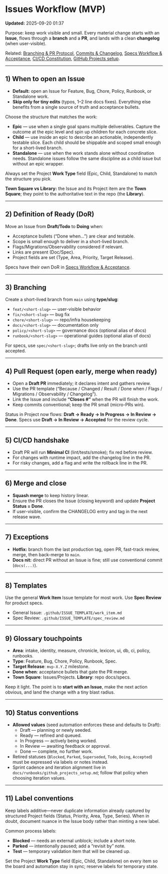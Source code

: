 # Issues Workflow (MVP)
**Updated:** 2025-09-20 01:37

Purpose: keep work visible and small. Every material change starts with an **Issue**, flows through a **branch** and a **PR**, and lands with a clean **changelog** (when user-visible).

Related: [Branching & PR Protocol](branching_and_prs.md), [Commits & Changelog](commits_and_changelog.md), [Specs Workflow & Acceptance](specs_workflow.md), [CI/CD Constitution](ci_cd_constitution.md), [GitHub Projects setup](../runbooks/github_projects_setup.md).

---

## 1) When to open an Issue
- **Default:** open an Issue for Feature, Bug, Chore, Policy, Runbook, or Standalone work.  
- **Skip only for tiny edits** (typos, 1–2 line docs fixes). Everything else benefits from a single source of truth and acceptance bullets.

Choose the structure that matches the work:
- **Epic** — use when a single goal spans multiple deliverables. Capture the outcome at the epic level and spin up children for each concrete slice.
- **Child** — use inside an epic to describe an actionable, independently testable slice. Each child should be shippable and scoped small enough for a short-lived branch.
- **Standalone** — use when the work stands alone without coordination needs. Standalone issues follow the same discipline as a child issue but without an epic wrapper.

Always set the Project **Work Type** field (Epic, Child, Standalone) to match the structure you pick.

**Town Square vs Library:** the Issue and its Project item are the **Town Square**; they point to the authoritative text in the repo (the **Library**).

---

## 2) Definition of Ready (DoR)
Move an Issue from **Draft/Todo** to **Doing** when:
- Acceptance bullets (“Done when…”) are clear and testable.  
- Scope is small enough to deliver in a short-lived branch.  
- Flags/Migrations/Observability considered if relevant.  
- Links are present (Doc/Spec).  
- Project fields are set (Type, Area, Priority, Target Release).

Specs have their own DoR in [Specs Workflow & Acceptance](specs_workflow.md).

---

## 3) Branching
Create a short-lived branch from `main` using **type/slug**:
- `feat/<short-slug>` — user-visible behavior  
- `fix/<short-slug>` — bug fix  
- `chore/<short-slug>` — repo/infra housekeeping  
- `docs/<short-slug>` — documentation only  
- `policy/<short-slug>` — governance docs (optional alias of docs)  
- `runbook/<short-slug>` — operational guides (optional alias of docs)

For specs, use `spec/<short-slug>`; drafts live only on the branch until accepted.

---

## 4) Pull Request (open early, merge when ready)
- Open a **Draft PR** immediately; it declares intent and gathers review.  
- Use the PR template (“Because / Changed / Result / Done when / Flags / Migrations / Observability / Changelog”).  
- Link the Issue and include **“Closes #<issue>”** when the PR will finish the work.
- Keep commits conventional; keep the PR small (micro-PRs win).

Status in Project now flows: **Draft → Ready → In Progress → In Review → Done**. Specs use **Draft → In Review → Accepted** for the review cycle.

---

## 5) CI/CD handshake
- Draft PR will run **Minimal CI** (lint/tests/smoke); fix red before review.  
- For changes with runtime impact, add the changelog line in the PR.  
- For risky changes, add a flag and write the rollback line in the PR.

---

## 6) Merge and close
- **Squash merge** to keep history linear.  
- Ensure the PR closes the Issue (closing keyword) and update **Project Status = Done**.  
- If user-visible, confirm the CHANGELOG entry and tag in the next release wave.

---

## 7) Exceptions
- **Hotfix:** branch from the last production tag, open PR, fast-track review, merge, then back-merge to `main`.  
- **Docs nit:** direct PR without an Issue is fine; still use conventional commit (`docs(...)`).

---

## 8) Templates
Use the general **Work Item** Issue template for most work. Use **Spec Review** for product specs.

- General Issue: `.github/ISSUE_TEMPLATE/work_item.md`  
- Spec Review: `.github/ISSUE_TEMPLATE/spec_review.md`

---

## 9) Glossary touchpoints
- **Area**: intake, identity, measure, chronicle, lexicon, ui, db, ci, policy, runbooks.  
- **Type**: Feature, Bug, Chore, Policy, Runbook, Spec.  
- **Target Release**: `mvp-X.Y.Z` milestone.  
- **Done when**: acceptance bullets that gate the PR merge.  
- **Town Square**: Issues/Projects. **Library**: repo docs/specs.

Keep it light. The point is to **start with an Issue**, make the next action obvious, and land the change with a tiny blast radius.

---

## 10) Status conventions

- **Allowed values** (seed automation enforces these and defaults to Draft):
  - Draft — planning or newly seeded.
  - Ready — refined and queued.
  - In Progress — actively being worked.
  - In Review — awaiting feedback or approval.
  - Done — complete, no further work.
- Retired statuses (`Blocked`, `Parked`, `Superseded`, `Todo`, `Doing`, `Accepted`) must be expressed via labels or notes instead.
- Sprint cadence and iteration alignment live in `docs/runbooks/github_projects_setup.md`; follow that policy when choosing iteration values.

---

## 11) Label conventions

Keep labels additive—never duplicate information already captured by structured Project fields (Status, Priority, Area, Type, Series). When in doubt, document nuance in the Issue body rather than minting a new label.

Common process labels:
- **Blocked** — needs an external unblock; include a short note.
- **Parked** — intentionally paused; add a “revisit by” note.
- **Test** — temporary validation item that will be cleaned up.

Set the Project **Work Type** field (Epic, Child, Standalone) on every item so the board and automation stay in sync; reserve labels for temporary state.
